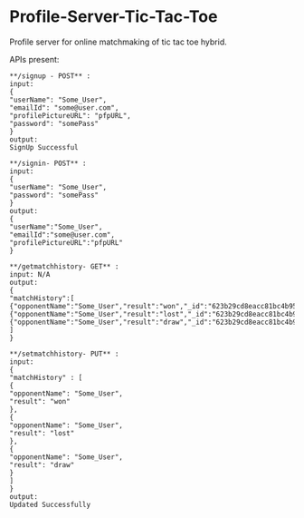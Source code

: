 # Profile-Server-Tic-Tac-Toe
Profile server for online matchmaking of tic tac toe hybrid.




APIs present:

    **/signup - POST** :
    input:
    {
    "userName": "Some_User",
    "emailId": "some@user.com",
    "profilePictureURL": "pfpURL",
    "password": "somePass"
    }
    output:
    SignUp Successful
    
    **/signin- POST** :
    input:
    {
    "userName": "Some_User",
    "password": "somePass"
    }
    output:
    {
    "userName":"Some_User",
    "emailId":"some@user.com",
    "profilePictureURL":"pfpURL"
    }
    
    **/getmatchhistory- GET** :
    input: N/A
    output:
    {
    "matchHistory":[
    {"opponentName":"Some_User","result":"won","_id":"623b29cd8eacc81bc4b95edd"},
    {"opponentName":"Some_User","result":"lost","_id":"623b29cd8eacc81bc4b95ede"},
    {"opponentName":"Some_User","result":"draw","_id":"623b29cd8eacc81bc4b95edf"}
    ]
    }
    
    **/setmatchhistory- PUT** :
    input:
    {
    "matchHistory" : [
    {
    "opponentName": "Some_User",
    "result": "won"
    },
    {
    "opponentName": "Some_User",
    "result": "lost"
    },
    {
    "opponentName": "Some_User",
    "result": "draw"
    }
    ]
    }
    output:
    Updated Successfully
